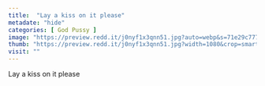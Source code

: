 ```yaml
---
title:  "Lay a kiss on it please"
metadate: "hide"
categories: [ God Pussy ]
image: "https://preview.redd.it/j0nyf1x3qnn51.jpg?auto=webp&s=71e29c7776a000c840d7729ba6a2e06fdfedaf45"
thumb: "https://preview.redd.it/j0nyf1x3qnn51.jpg?width=1080&crop=smart&auto=webp&s=3d2404001c412acc6600ffca234f2e1934ad9c28"
visit: ""
---
```

Lay a kiss on it please
